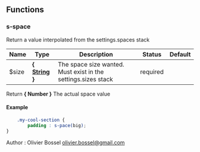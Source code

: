## Functions


### s-space

Return a value interpolated from the settings.spaces stack



Name  |  Type  |  Description  |  Status  |  Default
------------  |  ------------  |  ------------  |  ------------  |  ------------
$size  |  **{ [String](http://www.sass-lang.com/documentation/file.SASS_REFERENCE.html#sass-script-strings) }**  |  The space size wanted. Must exist in the settings.sizes stack  |  required  |

Return **{ Number }** The actual space value

#### Example
```scss
	.my-cool-section {
		padding : s-pace(big);
}
```
Author : Olivier Bossel <olivier.bossel@gmail.com>